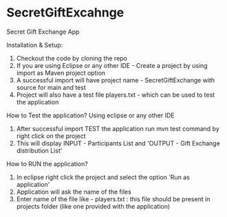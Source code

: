 # SecretGiftExcahnge
Secret Gift Exchange App

Installation & Setup:
1. Checkout the code by cloning the repo
2. If you are using Eclipse or any other IDE - Create a project by using import as Maven project option 
3. A successful import will have project name - SecretGiftExchange with source for main and test
4. Project will also have a test file players.txt - which can be used to test the application

How to Test the application?
Using eclipse or any other IDE
1. After successful import TEST the application run mvn test command by right click on the project
2. This will display INPUT - Participants List and 'OUTPUT -  Gift Exchange distribution List'

How to RUN the application?
1. In eclipse right click the project and select the option 'Run as application' 
2. Application will ask the name of the files
3. Enter name of the file like - players.txt : this file should be present in projects folder (like one provided with the application)
